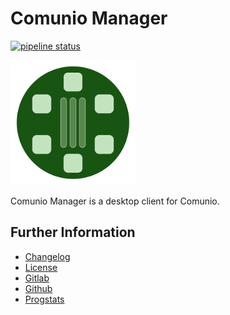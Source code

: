 # Comunio Manager

[![pipeline status](https://gitlab.namibsun.net/namibsun/museum/comunio-manager/badges/master/pipeline.svg)](https://gitlab.namibsun.net/namibsun/museum/comunio-manager/commits/master)

![Logo](resources/logo/logo-readme.png)

Comunio Manager is a desktop client for Comunio.

## Further Information

* [Changelog](CHANGELOG)
* [License](LICENSE)
* [Gitlab](https://gitlab.namibsun.net/namibsun/museum/comunio-manager)
* [Github](https://github.com/namboy94/comunio-manager)
* [Progstats](https://progstats.namibsun.net/projects/comunio-manager)